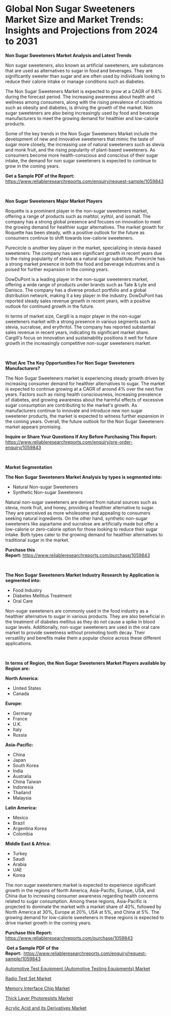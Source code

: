 <p><h1>Global Non Sugar Sweeteners Market Size and Market Trends: Insights and Projections from 2024 to 2031</h1></p><p><strong>Non Sugar Sweeteners Market Analysis and Latest Trends</strong></p>
<p><p>Non sugar sweeteners, also known as artificial sweeteners, are substances that are used as alternatives to sugar in food and beverages. They are significantly sweeter than sugar and are often used by individuals looking to reduce their calorie intake or manage conditions such as diabetes.</p><p>The Non Sugar Sweeteners Market is expected to grow at a CAGR of 9.6% during the forecast period. The increasing awareness about health and wellness among consumers, along with the rising prevalence of conditions such as obesity and diabetes, is driving the growth of the market. Non sugar sweeteners are also being increasingly used by food and beverage manufacturers to meet the growing demand for healthier and low-calorie products.</p><p>Some of the key trends in the Non Sugar Sweeteners Market include the development of new and innovative sweeteners that mimic the taste of sugar more closely, the increasing use of natural sweeteners such as stevia and monk fruit, and the rising popularity of plant-based sweeteners. As consumers become more health-conscious and conscious of their sugar intake, the demand for non sugar sweeteners is expected to continue to grow in the coming years.</p></p>
<p><strong>Get a Sample PDF of the Report:&nbsp;</strong> <a href="https://www.reliableresearchreports.com/enquiry/request-sample/1059843">https://www.reliableresearchreports.com/enquiry/request-sample/1059843</a></p>
<p>&nbsp;</p>
<p><strong>Non Sugar Sweeteners Major Market Players</strong></p>
<p><p>Roquette is a prominent player in the non-sugar sweeteners market, offering a range of products such as maltitol, xylitol, and isomalt. The company has a strong global presence and focuses on innovation to meet the growing demand for healthier sugar alternatives. The market growth for Roquette has been steady, with a positive outlook for the future as consumers continue to shift towards low-calorie sweeteners.</p><p>Purecircle is another key player in the market, specializing in stevia-based sweeteners. The company has seen significant growth in recent years due to the rising popularity of stevia as a natural sugar substitute. Purecircle has a strong market presence in both the food and beverage industries and is poised for further expansion in the coming years.</p><p>DowDuPont is a leading player in the non-sugar sweeteners market, offering a wide range of products under brands such as Tate & Lyle and Danisco. The company has a diverse product portfolio and a global distribution network, making it a key player in the industry. DowDuPont has reported steady sales revenue growth in recent years, with a positive outlook for continued growth in the future.</p><p>In terms of market size, Cargill is a major player in the non-sugar sweeteners market with a strong presence in various segments such as stevia, sucralose, and erythritol. The company has reported substantial sales revenue in recent years, indicating its significant market share. Cargill's focus on innovation and sustainability positions it well for future growth in the increasingly competitive non-sugar sweeteners market.</p></p>
<p>&nbsp;</p>
<p><strong>What Are The Key Opportunities For Non Sugar Sweeteners Manufacturers?</strong></p>
<p><p>The Non Sugar Sweeteners market is experiencing steady growth driven by increasing consumer demand for healthier alternatives to sugar. The market is expected to continue growing at a CAGR of around 4% over the next five years. Factors such as rising health consciousness, increasing prevalence of diabetes, and growing awareness about the harmful effects of excessive sugar consumption are contributing to the market's growth. As manufacturers continue to innovate and introduce new non sugar sweetener products, the market is expected to witness further expansion in the coming years. Overall, the future outlook for the Non Sugar Sweeteners market appears promising.</p></p>
<p><strong>Inquire or Share Your Questions If Any Before Purchasing This Report:</strong> <a href="https://www.reliableresearchreports.com/enquiry/pre-order-enquiry/1059843">https://www.reliableresearchreports.com/enquiry/pre-order-enquiry/1059843</a></p>
<p>&nbsp;</p>
<p><strong>Market Segmentation</strong></p>
<p><strong>The Non Sugar Sweeteners Market Analysis by types is segmented into:</strong></p>
<p><ul><li>Natural Non-sugar Sweeteners</li><li>Synthetic Non-sugar Sweeteners</li></ul></p>
<p><p>Natural non-sugar sweeteners are derived from natural sources such as stevia, monk fruit, and honey, providing a healthier alternative to sugar. They are perceived as more wholesome and appealing to consumers seeking natural ingredients. On the other hand, synthetic non-sugar sweeteners like aspartame and sucralose are artificially made but offer a low-calorie or zero-calorie option for those looking to reduce their sugar intake. Both types cater to the growing demand for healthier alternatives to traditional sugar in the market.</p></p>
<p><strong>Purchase this Report:&nbsp;</strong><a href="https://www.reliableresearchreports.com/purchase/1059843">https://www.reliableresearchreports.com/purchase/1059843</a></p>
<p>&nbsp;</p>
<p><strong>The Non Sugar Sweeteners Market Industry Research by Application is segmented into:</strong></p>
<p><ul><li>Food Industry</li><li>Diabetes Mellitus Treatment</li><li>Oral Care</li></ul></p>
<p><p>Non-sugar sweeteners are commonly used in the food industry as a healthier alternative to sugar in various products. They are also beneficial in the treatment of diabetes mellitus as they do not cause a spike in blood sugar levels. Additionally, non-sugar sweeteners are used in the oral care market to provide sweetness without promoting tooth decay. Their versatility and benefits make them a popular choice across these different applications.</p></p>
<p>&nbsp;</p>
<p><strong>In terms of Region, the Non Sugar Sweeteners Market Players available by Region are:</strong></p>
<p>
    <p> <strong> North America: </strong>
        <ul>
            <li>United States</li>
            <li>Canada</li>
        </ul>
        </p> 
    <p> <strong> Europe: </strong>
        <ul>
            <li>Germany</li>
            <li>France</li>
            <li>U.K.</li>
            <li>Italy</li>
            <li>Russia</li>
        </ul>
        </p> 
    <p> <strong> Asia-Pacific: </strong>
        <ul>
            <li>China</li>
            <li>Japan</li>
            <li>South Korea</li>
            <li>India</li>
            <li>Australia</li>
            <li>China Taiwan</li>
            <li>Indonesia</li>
            <li>Thailand</li>
            <li>Malaysia</li>
        </ul>
        </p> 
    <p> <strong> Latin America: </strong>
        <ul>
            <li>Mexico</li>
            <li>Brazil</li>
            <li>Argentina Korea</li>
            <li>Colombia</li>
        </ul>
        </p> 
    <p> <strong> Middle East & Africa: </strong>
        <ul>
            <li>Turkey</li>
            <li>Saudi</li>
            <li>Arabia</li>
            <li>UAE</li>
            <li>Korea</li>
        </ul>
    </p>
    </p>
<p><p>The non sugar sweeteners market is expected to experience significant growth in the regions of North America, Asia-Pacific, Europe, USA, and China due to increasing consumer awareness regarding health concerns related to sugar consumption. Among these regions, Asia-Pacific is projected to dominate the market with a market share of 40%, followed by North America at 30%, Europe at 20%, USA at 5%, and China at 5%. The growing demand for low-calorie sweeteners in these regions is expected to drive market growth in the coming years.</p></p>
<p><strong>Purchase this Report: </strong><a href="https://www.reliableresearchreports.com/purchase/1059843">https://www.reliableresearchreports.com/purchase/1059843</a></p>
<p>&nbsp;<strong>Get a Sample PDF of the Report:&nbsp;&nbsp;</strong><a href="https://www.reliableresearchreports.com/enquiry/request-sample/1059843">https://www.reliableresearchreports.com/enquiry/request-sample/1059843</a></p>
<p><strong></strong></p>
<p><p><a href="https://github.com/joannesouthgate/Market-Research-Report-List-1/blob/main/automotive-test-equipment-automotive-testing-equipments-market.md">Automotive Test Equipment (Automotive Testing Equipments) Market</a></p><p><a href="https://github.com/nicholepatriciadoylenwnrjr0/Market-Research-Report-List-1/blob/main/radio-test-set-market.md">Radio Test Set Market</a></p><p><a href="https://issuu.com/reportprime-2/docs/memory-interface-chip-market-size-2030.pptx">Memory Interface Chip Market</a></p><p><a href="https://issuu.com/reportprime-2/docs/thick-layer-photoresists-market-size-2030.pptx">Thick Layer Photoresists Market</a></p><p><a href="https://github.com/sofayahoo2023/Market-Research-Report-List-3/blob/main/acrylic-acid-and-its-derivatives-market.md">Acrylic Acid and its Derivatives Market</a></p></p>